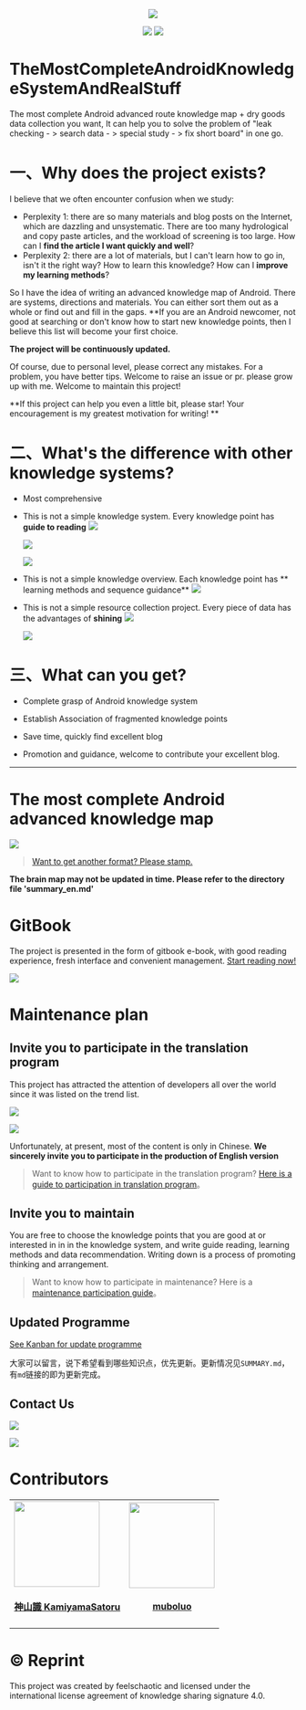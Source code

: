 <p align='center'>
<img src='https://i.loli.net/2020/01/08/7HURql4otzYPivh.jpg'>
</p>

<p align='center'>
<a href="https://www.jianshu.com/u/79087863dce7"><img src="https://img.shields.io/badge/%E7%AE%80%E4%B9%A6-@FeelsChaotic-CD6839.svg?style=flat&colorA=ed6f59"></a>
<a href="https://juejin.im/user/58130890bf22ec0068821df3"><img src="https://img.shields.io/badge/%E6%8E%98%E9%87%91-@FeelsChaotic-00cccc.svg?style=flat&colorA=1970fe"></a>
</p>

# TheMostCompleteAndroidKnowledgeSystemAndRealStuff

The most complete Android advanced route knowledge map + dry goods data collection you want, It can help you to solve the problem of "leak checking - > search data - > special study - > fix short board" in one go.

# 一、Why does the project exists?

I believe that we often encounter confusion when we study:

- Perplexity 1: there are so many materials and blog posts on the Internet, which are dazzling and unsystematic. There are too many hydrological and copy paste articles, and the workload of screening is too large. How can I **find the article I want quickly and well**?
- Perplexity 2: there are a lot of materials, but I can't learn how to go in, isn't it the right way? How to learn this knowledge? How can I **improve my learning methods**?

So I have the idea of writing an advanced knowledge map of Android. There are systems, directions and materials. You can either sort them out as a whole or find out and fill in the gaps. **If you are an Android newcomer, not good at searching or don't know how to start new knowledge points, then I believe this list will become your first choice.

**The project will be continuously updated.**

Of course, due to personal level, please correct any mistakes. For a problem, you have better tips. Welcome to raise an issue or pr. please grow up with me. Welcome to maintain this project!

**If this project can help you even a little bit, please star! Your encouragement is my greatest motivation for writing! **

# 二、What's the difference with other knowledge systems?

- Most comprehensive
- This is not a simple knowledge system. Every knowledge point has **guide to reading** 
![](https://i.loli.net/2020/01/08/ABQPqLyZaFpwlCO.png)

  ![](https://i.loli.net/2020/01/08/xCf6vmsyqijko3u.png)

  ![](https://i.loli.net/2020/01/08/uN3BLiJ1GzRyXYE.png)

- This is not a simple knowledge overview. Each knowledge point has ** learning methods and sequence guidance**
![](https://i.loli.net/2020/01/08/jwalUBVmIFCAbDN.png)

- This is not a simple resource collection project. Every piece of data has the advantages of **shining** 
![](https://i.loli.net/2020/01/08/E9n73gaTDRylkus.png)

  ![](https://i.loli.net/2020/01/08/EhzDJgoXZtM45Ga.png)


# 三、What can you get?

- Complete grasp of Android knowledge system

- Establish Association of fragmented knowledge points

- Save time, quickly find excellent blog

- Promotion and guidance, welcome to contribute your excellent blog. 

---

# The most complete Android advanced knowledge map

![](https://i.loli.net/2020/01/08/AheRqs2ZaWGYyIx.png)

> [Want to get another format? Please stamp.](https://github.com/feelschaotic/AndroidKnowledgeSystem/tree/master/Android知识体系图谱)

**The brain map may not be updated in time. Please refer to the directory file 'summary_en.md'**

# GitBook

The project is presented in the form of gitbook e-book, with good reading experience, fresh interface and convenient management. [Start reading now!](https://feelschaotic.gitbook.io/android-knowledge-system/)

![](https://s2.ax1x.com/2020/01/09/lfQc24.md.png)

# Maintenance plan

## Invite you to participate in the translation program

This project has attracted the attention of developers all over the world since it was listed on the trend list.

![](https://i.loli.net/2020/01/08/28NiJmeg9bjOSQI.png)

![](https://i.loli.net/2020/01/04/xUMVP9TKCRZiWjb.png)

Unfortunately, at present, most of the content is only in Chinese. **We sincerely invite you to participate in the production of English version**

> Want to know how to participate in the translation program? [Here is a guide to participation in translation program](https://github.com/feelschaotic/AndroidKnowledgeSystem/wiki/%E7%BF%BB%E8%AF%91%E8%AE%A1%E5%88%92%E5%8F%82%E4%B8%8E%E6%8C%87%E5%8D%97)。

## Invite you to maintain

You are free to choose the knowledge points that you are good at or interested in in in the knowledge system, and write guide reading, learning methods and data recommendation. Writing down is a process of promoting thinking and arrangement.

> Want to know how to participate in maintenance? Here is a [maintenance participation guide](https://github.com/feelschaotic/AndroidKnowledgeSystem/wiki/%E7%BB%B4%E6%8A%A4%E5%8F%82%E4%B8%8E%E6%8C%87%E5%8D%97)。

## Updated Programme

[See Kanban for update programme](https://github.com/feelschaotic/AndroidKnowledgeSystem/projects/1)

大家可以留言，说下希望看到哪些知识点，优先更新。更新情况见`SUMMARY.md`，有`md`链接的即为更新完成。

## Contact Us

![](https://i.loli.net/2020/01/04/XTL5nBNpcfyQskt.jpg)

![](https://s2.ax1x.com/2020/01/14/lq185F.jpg)

# Contributors

<table id='team'>
    <tr>
        <td id='KamiyamaSatoru'><a href='https://github.com/KamiyamaSatoru'><img src='https://avatars2.githubusercontent.com/u/59816048?s=460&v=4' width="150px" height="150px"></a>
            <h4 align='center'><a href='https://blog.csdn.net/KamiyamaSatoru'>神山識 KamiyamaSatoru</a></h4>
        </td>
        <td id='muboluo'><a href='https://github.com/muboluo'><img src='https://avatars3.githubusercontent.com/u/16324311?s=460&v=4' width="150px" height="150px"></a>
            <h4 align='center'><a href='https://www.jianshu.com/u/2bbfed3d5132'>muboluo</a></h4>
       </td>
    </tr>
</table>

# ©️ Reprint

This project was created by feelschaotic and licensed under the international license agreement of knowledge sharing signature 4.0.
